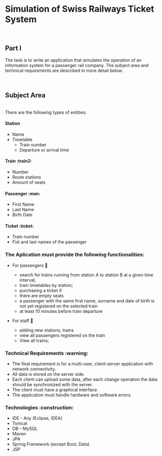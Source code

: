 <h1> Simulation of Swiss Railways Ticket System</h1> <br>

<h2> Part I </h2>

<p>The task is to write an application that simulates the operation of an information system for a passenger rail company. The subject area and technical requirements are described in more detail below. </p> <br>

<h2> Subject Area </h2> <br>
There are the following types of entities: <br>

<h4> Station  </h4>

- Name 
- Timetable
  -   Train number
  -   Departure or arrival time


<h4> Train :train2: </h4>

- Number
- Route stations
- Amount of seats

<h4> Passenger :man: </h4> 

- First Name
- Last Name
- Birth Date


<h4> Ticket :ticket:</h4> 

- Train number
- Fist and last names of the passenger

<h3> The Aplication must provide the following functionalities: </h3>

- For passengers :couple:
  -  search for trains running from station A to station B at a given time interval;
  -  train timetables by station;
  -  purchasing a ticket if 
    -  there are empty seats
    -  a passenger with the same first name, surname and date of birth is not yet registered on the selected train
    -  at least 10 minutes before train departure
    
- For staff :construction_worker:
  - adding new stations, trains
  - view all passengers registered on the train
  - View all trains;

<h3> Technical Requirements :warning: </h3>

- The final requirement is for a multi-user, client-server application with network connectivity.
- All data is stored on the server side. 
- Each client can upload some data, after each change operation the data should be synchronized with the server.
- The client must have a graphical interface.
- The application must handle hardware and software errors. 

<h3>Technologies :construction: </h3>

- IDE - Any (Eclipse, IDEA)
- Tomcat 
- DB – MySQL
- Maven 
- JPA
- Spring Framework (except Boot, Data)
- JSP


